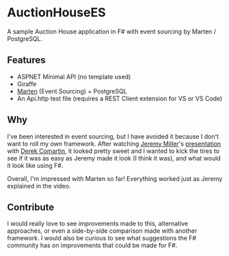 # AuctionHouseES
A sample Auction House application in F# with event sourcing by Marten / PostgreSQL.

## Features
* ASPNET Minimal API (no template used)
* Giraffe
* [Marten](https://martendb.io/) (Event Sourcing) + PostgreSQL
* An Api.http test file (requires a REST Client extension for VS or VS Code)

## Why
I've been interested in event sourcing, but I have avoided it because I don't want to roll my own framework.
After watching [Jeremy Miller](https://twitter.com/jeremydmiller)'s [presentation](https://www.youtube.com/watch?v=yWpuUHXLhYg) with [Derek Comartin](https://twitter.com/codeopinion), it looked pretty sweet and I wanted to kick the tires to see if it was as easy as Jeremy made it look (I think it was), and what would it look like using F#.

Overall, I'm impressed with Marten so far! Everything worked just as Jeremy explained in the video.

## Contribute
I would really love to see improvements made to this, alternative approaches, or even a side-by-side comparison made with another framework.
I would also be curious to see what suggestions the F# community has on improvements that could be made for F#.

